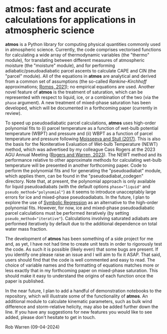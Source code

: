 # atmos: fast and accurate calculations for applications in atmospheric science

__atmos__ is a Python library for computing physical quantities commonly used in atmospheric science. Currently, the code comprises vectorised functions for calculating a wide array of thermodynamic variables (the "thermo" module), for translating between different measures of atmospheric moisture (the "moisture" module), and for performing adiabatic/pseudoadiabatic parcel ascents to calculate CAPE and CIN (the "parcel" module). All of the equations in __atmos__ are analytical and derived from a common set of assumptions (the so-called _Rankine-Kirchhoff_ approximations; [Romps, 2021](https://rmets.onlinelibrary.wiley.com/doi/full/10.1002/qj.4154)); no empirical equations are used. Another novel feature of __atmos__ is the treatment of saturation, which can be represented with respect to liquid, ice, or a combination of the two (via the `phase` argument). A new treatment of mixed-phase saturation has been developed, which will be documented in a forthcoming paper (currently in review).

To speed up pseudoadiabatic parcel calculations, __atmos__ uses high-order polynomial fits to (i) parcel temperature as a function of wet-bulb potential temperature (WBPT) and pressure and (ii) WBPT as a function of parcel temperature and pressure following [Moisseeva and Stull (2017)](https://acp.copernicus.org/articles/17/15037/2017/). This is also the basis for the Noniterative Evaluation of Wet-bulb Temperature (NEWT) method, which was advertised by my colleague Cass Rogers at the 2023 AGU Annual Meeting ([Rogers and Warren, 2023](https://doi.org/10.22541/essoar.170560423.39769387/v1)). The NEWT method and its performance relative to other approximate methods for calculating wet-bulb temperature will be presented in another forthcoming paper. Code to perform the polynomial fits and for generating the "pseudoadiabat" module, which applies them, can be found in the "pseudoadiabat_codegen" directory. Note that, at present, the polynomial approach is only available for liquid pseudoadiabats (with the default options `phase="liquid"` and `pseudo_method="polynomial"`) as it seems to introduce unacceptably large errors for ice and mixed-phase pseudoadiabats. In the future, I plan to explore the use of [Symbolic Regression](https://github.com/MilesCranmer/PySR) as an alternative to the high-order polynomial fits. However, for now, ice and mixed-phase pseudoadiabatic parcel calculations must be performed iteratively (by setting `pseudo_method="iterative"`). Calculations involving saturated adiabats are performed iteratively by default due to the additional dependence on total water mass fraction.

The development of __atmos__ has been something of a side project for me and, as yet, I have not had time to create unit tests in order to rigorously test the code. As such it is possible (likely even) that some bugs are present. If you identify one please raise an issue and I will aim to fix it ASAP. That said, users should find that the code is well commented and easy to read. The choice of variable names and the formatting of equations matches more or less exactly that in my forthcoming paper on mixed-phase saturation. This should make it easy to understand the origins of each function once the paper is published.

In the near future, I plan to add a handful of demonstration notebooks to the repository, which will illustrate some of the functionality of __atmos__. An additional module to calculate kinematic parameters, such as bulk wind difference and storm-relative helicity, may also be added further down the line. If you have any suggestions for new features you would like to see added, please don't hesitate to get in touch.

Rob Warren (09-04-2024)
